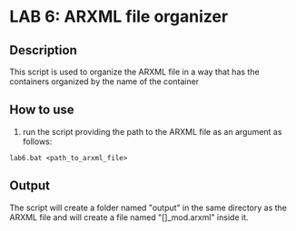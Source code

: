 # LAB 6: ARXML file organizer

## Description

This script is used to organize the ARXML file in a way that has the containers organized by the name of the container

## How to use

1. run the script providing the path to the ARXML file as an argument as follows:

```
lab6.bat <path_to_arxml_file>
```

## Output

The script will create a folder named "output" in the same directory as the ARXML file and will create a file named
"[]\_mod.arxml" inside it.
